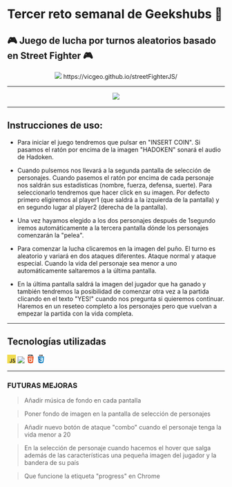 # Tercer reto semanal de Geekshubs 🚀

## 🎮 Juego de lucha por turnos aleatorios basado en Street Fighter 🎮

<p align="center">
<img src="https://www.fightersgeneration.com/characters2/ken-intro6.gif">
https://vicgeo.github.io/streetFighterJS/
</p>

<hr />

<p align="center">
<img src="https://i.ibb.co/CvZxdLj/Captura-de-pantalla-2021-02-07-182524.png">
</p>

<hr />


## **Instrucciones de uso:**

- Para iniciar el juego tendremos que pulsar en "INSERT COIN". Si pasamos el ratón por encima de la imagen "HADOKEN" sonará el audio de Hadoken.

- Cuando pulsemos nos llevará a la segunda pantalla de selección de personajes. Cuando pasemos el ratón por encima de cada personaje nos saldrán sus estadísticas (nombre, fuerza, defensa, suerte). Para seleccionarlo tendremos que hacer click en su imagen. Por defecto primero eligiremos al player1 (que saldrá a la izquierda de la pantalla) y en segundo lugar al player2 (derecha de la pantalla).

- Una vez hayamos elegido a los dos personajes después de 1segundo iremos automáticamente a la tercera pantalla dónde los personajes comenzarán la "pelea".

- Para comenzar la lucha clicaremos en la imagen del puño. El turno es aleatorio y variará en dos ataques diferentes. Ataque normal y ataque especial. Cuando la vida del personaje sea menor a uno automáticamente saltaremos a la última pantalla.

- En la última pantalla saldrá la imagen del jugador que ha ganado y también tendremos la posibilidad de comenzar otra vez a la partida clicando en el texto "YES!" cuando nos pregunta si quieremos continuar. Haremos en un reseteo completo a los personajes pero que vuelvan a empezar la partida con la vida completa.

<hr />

## **Tecnologías utilizadas**

<p >
<img height="20" src="https://raw.githubusercontent.com/github/explore/80688e429a7d4ef2fca1e82350fe8e3517d3494d/topics/javascript/javascript.png"></code>
<code><img height="20" src="https://i.imgur.com/xGyFq6v.jpg"></code>
<code><img height="20" src="https://raw.githubusercontent.com/github/explore/80688e429a7d4ef2fca1e82350fe8e3517d3494d/topics/html/html.png"></code>
<code><img height="20" src="https://raw.githubusercontent.com/github/explore/80688e429a7d4ef2fca1e82350fe8e3517d3494d/topics/css/css.png"></code>


</p>



<hr />

### **FUTURAS MEJORAS**


> Añadir música de fondo en cada pantalla

> Poner fondo de imagen en la pantalla de selección de personajes

> Añadir nuevo botón de ataque "combo" cuando el personaje tenga la vida menor a 20

> En la selección de personaje cuando hacemos el hover que salga además de las características una pequeña imagen del jugador y la bandera de su país

> Que funcione la etiqueta "progress" en Chrome